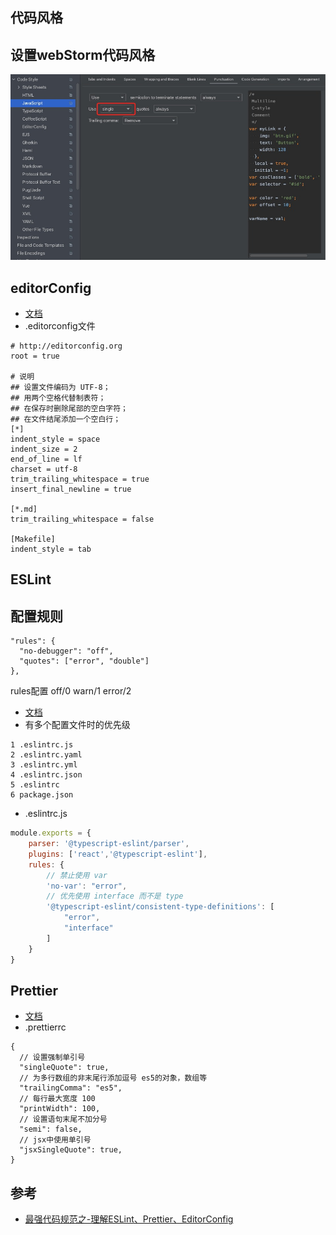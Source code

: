 ## 代码风格

## 设置webStorm代码风格
![webStorm代码风格设置](./img/webstorm_code_style.jpg)

## editorConfig
- [文档](http://editorconfig.org)
- .editorconfig文件
```editorconfig
# http://editorconfig.org
root = true

# 说明
## 设置文件编码为 UTF-8；
## 用两个空格代替制表符；
## 在保存时删除尾部的空白字符；
## 在文件结尾添加一个空白行；
[*]
indent_style = space
indent_size = 2
end_of_line = lf
charset = utf-8
trim_trailing_whitespace = true
insert_final_newline = true

[*.md]
trim_trailing_whitespace = false

[Makefile]
indent_style = tab
```

## ESLint

## 配置规则

```
"rules": {
  "no-debugger": "off",
  "quotes": ["error", "double"]
},
```

rules配置  off/0 warn/1 error/2

- [文档](http://eslint.cn/)
- 有多个配置文件时的优先级
```
1 .eslintrc.js
2 .eslintrc.yaml
3 .eslintrc.yml
4 .eslintrc.json
5 .eslintrc
6 package.json
```
- .eslintrc.js


```js
module.exports = {
    parser: '@typescript-eslint/parser',
    plugins: ['react','@typescript-eslint'],
    rules: {
        // 禁止使用 var
        'no-var': "error",
        // 优先使用 interface 而不是 type
        '@typescript-eslint/consistent-type-definitions': [
            "error",
            "interface"
        ]
    }
}
```



## Prettier
-  [文档](https://prettier.io/)
- .prettierrc
```prettier
{
  // 设置强制单引号
  "singleQuote": true,
  // 为多行数组的非末尾行添加逗号 es5的对象，数组等
  "trailingComma": "es5",
  // 每行最大宽度 100
  "printWidth": 100,
  // 设置语句末尾不加分号
  "semi": false,
  // jsx中使用单引号
  "jsxSingleQuote": true,
}
```

## 参考
- [最强代码规范之-理解ESLint、Prettier、EditorConfig](https://mp.weixin.qq.com/s/A1nx4T1KcS6pjjgnWXwKig)
